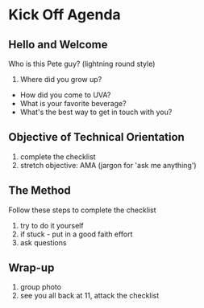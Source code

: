 # Kick Off Agenda
## Hello and Welcome
Who is this Pete guy?  (lightning round style)

1. Where did you grow up?
* How did you come to UVA?
* What is your favorite beverage?
* What's the best way to get in touch with you?

## Objective of Technical Orientation
1. complete the checklist
2. stretch objective: AMA (jargon for 'ask me anything')
## The Method
Follow these steps to complete the checklist
1. try to do it yourself
2. if stuck - put in a good faith effort
3. ask questions
## Wrap-up
1. group photo
2. see you all back at 11,  attack the checklist
